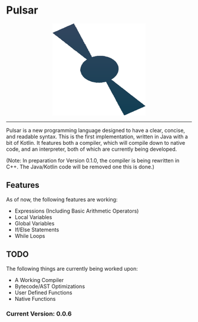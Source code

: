 # Pulsar

<p align="center">
  <img src="doc/pulsar-logo.png" height=250>
  <hr>
</p>

Pulsar is a new programming language designed to have a clear, concise, and readable syntax. This is the first implementation, written in Java with a bit of Kotlin. It features both a compiler, which will compile down to native code, and an interpreter, both of which are currently being developed.

(Note: In preparation for Version 0.1.0, the compiler is being rewritten in C++. The Java/Kotlin code will be removed one this is done.)

## Features
As of now, the following features are working:
- Expressions (Including Basic Arithmetic Operators)
- Local Variables
- Global Variables
- If/Else Statements
- While Loops

## TODO
The following things are currently being worked upon:
- A Working Compiler
- Bytecode/AST Optimizations
- User Defined Functions
- Native Functions

### Current Version: 0.0.6

